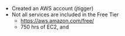- Created an AWS account (jtigger)
- Not all services are included in the Free Tier
	- https://aws.amazon.com/free/
	- 750 hrs of EC2, and